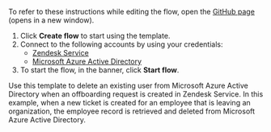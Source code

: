 To refer to these instructions while editing the flow, open the [GitHub page](https://github.com/ot4i/app-connect-templates/tree/master/resources/markdown/Delete%20a%20user%20from%20Microsoft%20Azure%20AD%20when%20an%20offboarding%20request%20is%20created%20for%20the%20user%20in%20Zendesk%20Service_instructions.md) (opens in a new window).

1. Click **Create flow** to start using the template.
2. Connect to the following accounts by using your credentials:
   - [Zendesk Service](https://www.ibm.com/docs/en/app-connect/containers_cd?topic=apps-zendesk-service)
   - [Microsoft Azure Active Directory](https://www.ibm.com/docs/en/app-connect/containers_cd?topic=apps-microsoft-azure-active-directory) 
3. To start the flow, in the banner, click **Start flow**.


Use this template to delete an existing user from Microsoft Azure Active Directory when an offboarding request is created in Zendesk Service. In this example, when a new ticket is created for an employee that is leaving an organization, the employee record is retrieved and deleted from Microsoft Azure Active Directory.






